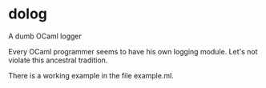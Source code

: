 dolog
=====

A dumb OCaml logger

Every OCaml programmer seems to have his own logging module.
Let's not violate this ancestral tradition.

There is a working example in the file example.ml.

